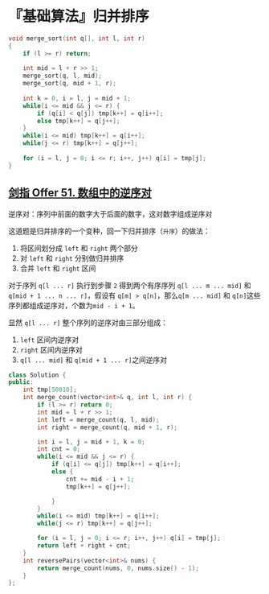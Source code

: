 # 『基础算法』归并排序

```c++
void merge_sort(int q[], int l, int r)
{
    if (l >= r) return;
    
    int mid = l + r >> 1;
    merge_sort(q, l, mid);
    merge_sort(q, mid + 1, r);
    
    int k = 0, i = l, j = mid + 1;
    while(i <= mid && j <= r) {
        if (q[i] < q[j]) tmp[k++] = q[i++];
        else tmp[k++] = q[j++];
    }
    while(i <= mid) tmp[k++] = q[i++];
    while(j <= r) tmp[k++] = q[j++];
    
    for (i = l, j = 0; i <= r; i++, j++) q[i] = tmp[j];
}
```



## [剑指 Offer 51. 数组中的逆序对](https://leetcode-cn.com/problems/shu-zu-zhong-de-ni-xu-dui-lcof/)

逆序对：序列中前面的数字大于后面的数字，这对数字组成逆序对

这道题是归并排序的一个变种，回一下归并排序（`升序`）的做法：

1. 将区间划分成 `left` 和 `right` 两个部分
2. 对 `left` 和 `right` 分别做归并排序
3. 合并 `left` 和 `right` 区间

对于序列 `q[l ... r]` 执行到步骤 `2` 得到两个有序序列 `q[l ... m ... mid]` 和 `q[mid + 1 ... n ... r]`，假设有 `q[m] > q[n]`，那么`q[m ... mid]` 和 `q[n]`这些序列都组成逆序对，个数为`mid - i + 1`。

显然 `q[l ... r]` 整个序列的逆序对由三部分组成：

1.  `left` 区间内逆序对
2. `right` 区间内逆序对
3. `q[l ... mid]` 和 `q[mid + 1 ... r]`之间逆序对

```c++
class Solution {
public:
    int tmp[50010];
    int merge_count(vector<int>& q, int l, int r) {
        if (l >= r) return 0;
        int mid = l + r >> 1;
        int left = merge_count(q, l, mid);
        int right = merge_count(q, mid + 1, r);

        int i = l, j = mid + 1, k = 0;
        int cnt = 0;
        while(i <= mid && j <= r) {
            if (q[i] <= q[j]) tmp[k++] = q[i++];
            else {
                cnt += mid - i + 1;
                tmp[k++] = q[j++];

            }
        }
        while(i <= mid) tmp[k++] = q[i++];
        while(j <= r) tmp[k++] = q[j++];

        for (i = l, j = 0; i <= r; i++, j++) q[i] = tmp[j];
        return left + right + cnt;
    }
    int reversePairs(vector<int>& nums) {
        return merge_count(nums, 0, nums.size() - 1);
    }
};
```


